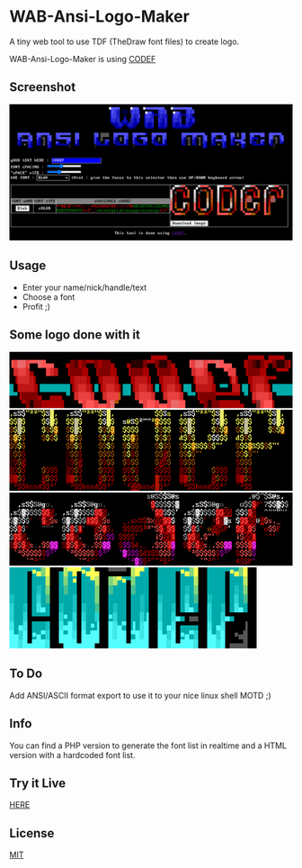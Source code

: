 # WAB-Ansi-Logo-Maker

A tiny web tool to use TDF (TheDraw font files) to create logo.

WAB-Ansi-Logo-Maker is using [CODEF](https://codef.santo.fr)

## Screenshot
![logo1](README_Medias/screenshot.png)

## Usage
- Enter your name/nick/handle/text
- Choose a font
- Profit ;)

## Some logo done with it
![logo1](README_Medias/logo1.png)
![logo2](README_Medias/logo2.png)
![logo3](README_Medias/logo3.png)
![logo4](README_Medias/logo4.png)

## To Do
Add ANSI/ASCII format export to use it to your nice linux shell MOTD ;)

## Info
You can find a PHP version to generate the font list in realtime and a HTML version with a hardcoded font list.

## Try it Live
[HERE](https://n0namen0.github.io/WAB-Ansi-Logo-Maker/)

## License
[MIT](https://choosealicense.com/licenses/mit/)

